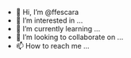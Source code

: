 - 👋 Hi, I’m @ffescara
- 👀 I’m interested in ...
- 🌱 I’m currently learning ...
- 💞️ I’m looking to collaborate on ...
- 📫 How to reach me ...

<!---
ffescara/ffescara is a ✨ special ✨ repository because its `README.md` (this file) appears on your GitHub profile.
You can click the Preview link to take a look at your changes.
--->
